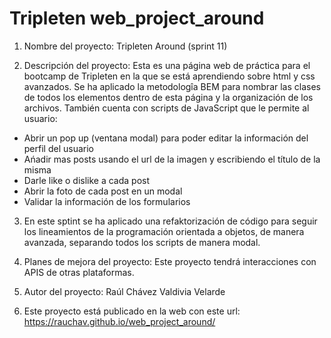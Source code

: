 # Tripleten web_project_around

1. Nombre del proyecto: Tripleten Around (sprint 11)

2. Descripción del proyecto: Esta es una página web de práctica para el bootcamp de Tripleten en la que se está aprendiendo sobre html y css avanzados. Se ha aplicado la metodologîa BEM para nombrar las clases de todos los elementos dentro de esta página y la organización de los archivos. También cuenta con scripts de JavaScript que le permite al usuario:

- Abrir un pop up (ventana modal) para poder editar la información del perfil del usuario
- Ańadir mas posts usando el url de la imagen y escribiendo el título de la misma
- Darle like o dislike a cada post
- Abrir la foto de cada post en un modal
- Validar la información de los formularios

3. En este sptint se ha aplicado una refaktorización de código para seguir los lineamientos de la programación orientada a objetos, de manera avanzada, separando todos los scripts de manera modal.

4. Planes de mejora del proyecto: Este proyecto tendrá interacciones con APIS de otras plataformas.

5. Autor del proyecto: Raúl Chávez Valdivia Velarde

6. Este proyecto está publicado en la web con este url:
   https://rauchav.github.io/web_project_around/
